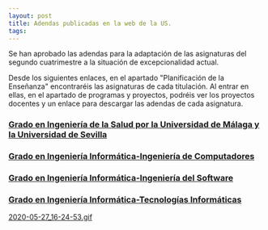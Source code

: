```yaml
---
layout: post
title: Adendas publicadas en la web de la US.
tags: 
---
```


Se han aprobado las adendas para la adaptación de las asignaturas del segundo cuatrimestre a la situación de excepcionalidad actual.

Desde los siguientes enlaces, en el apartado "Planificación de la Enseñanza" encontraréis las asignaturas de cada titulación. Al entrar en ellas, en el apartado de programas y proyectos, podréis ver los proyectos docentes y un enlace para descargar las adendas de cada asignatura.

### [Grado en Ingeniería de la Salud por la Universidad de Málaga y la Universidad de Sevilla](https://www.us.es/estudiar/que-estudiar/oferta-de-grados/grado-en-ingenieria-de-la-salud-por-la-universidad-de-malaga)



### [Grado en Ingeniería Informática-Ingeniería de Computadores](https://www.us.es/estudiar/que-estudiar/oferta-de-grados/grado-en-ingenieria-informatica-ingenieria-de-computadores)



### [Grado en Ingeniería Informática-Ingeniería del Software](https://www.us.es/estudiar/que-estudiar/oferta-de-grados/grado-en-ingenieria-informatica-ingenieria-del-software)



### [Grado en Ingeniería Informática-Tecnologías Informáticas](https://www.us.es/estudiar/que-estudiar/oferta-de-grados/grado-en-ingenieria-informatica-tecnologias-informaticas)



[2020-05-27_16-24-53.gif](https://i.imgur.com/nqL9HlI.gifv)

